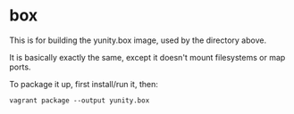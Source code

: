 # box

This is for building the yunity.box image, used by the directory above.

It is basically exactly the same, except it doesn't mount filesystems or map ports.

To package it up, first install/run it, then:

```
vagrant package --output yunity.box
```